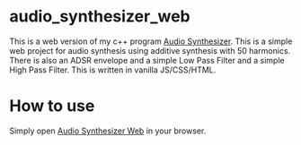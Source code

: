 # audio_synthesizer_web
This is a web version of my c++ program [Audio Synthesizer](https://github.com/linusced/audio_synthesizer/). This is a simple web project for audio synthesis using additive synthesis with 50 harmonics. There is also an ADSR envelope and a simple Low Pass Filter and a simple High Pass Filter. This is written in vanilla JS/CSS/HTML.

# How to use
Simply open [Audio Synthesizer Web](https://linusced.github.io/audio_synthesizer_web) in your browser.
